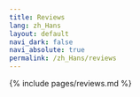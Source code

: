 ```yaml
---
title: Reviews
lang: zh_Hans
layout: default
navi_dark: false
navi_absolute: true
permalink: /zh_Hans/reviews
---
```


{% include pages/reviews.md %} 
